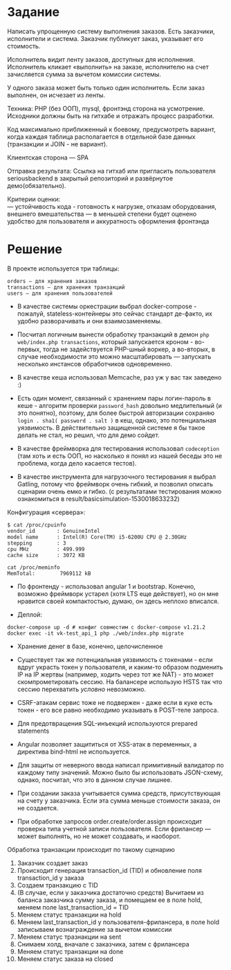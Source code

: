 # Задание
Написать упрощенную систему выполнения заказов.
Есть заказчики, исполнители и система. Заказчик публикует заказ, указывает его стоимость.

Исполнитель видит ленту заказов, доступных для исполнения.
Исполнитель кликает «выполнить» на заказе, исполнителю на счет зачисляется сумма за вычетом комиссии системы.

У одного заказа может быть только один исполнитель. Если заказ выполнен, он исчезает из ленты. 

Техника:
PHP (без ООП), mysql, фронтэнд сторона на усмотрение. Исходники должны быть на гитхабе и отражать процесс разработки.

Код максимально приближенный к боевому, предусмотреть вариант, когда каждая таблица располагается в отдельной базе данных (транзакции и JOIN - не вариант). 

Клиентская сторона — SPA

Отправка результата: 
Ccылка на гитхаб или пригласить пользователя seriousbackend в закрытый репозиторий и развёрнутое демо(обязательно). 

Критерии оценки:  
— устойчивость кода - готовность к нагрузке, отказам оборудования, внешнего вмешательства
— в меньшей степени будет оценено удобство для пользователя и аккуратность оформления фронтэнда


# Решение

В проекте используется три таблицы:

```
orders — для хранения заказов
transactions — для хранения транзакций
users — для хранения пользователей
```

* В качестве системы оркестрации выбрал docker-compose - пожалуй, stateless-контейнеры это сейчас стандарт де-факто, их удобно разворачивать и они взаимозаменяемы. 

* Посчитал логичным вынести обработку транзакций в демон `php web/index.php transactions`, который запускается кроном - во-первых, тогда не задействуется 
PHP-шный воркер, а во-вторых, в случае необходимости это можно масштабировать — запускать несколько инстансов обработчиков одновременно.

* В качестве кеша использовал Memcache, раз уж у вас так заведено :)

* Есть один момент, связанный с хранением пары логин-пароль в кеше - алгоритм проверки `password_hash` довольно медлительный (и это понятно),
поэтому, для более быстрой авторизации сохраняю `login . sha1( password . salt )` в кеш, однако, это потенциальная уязвимость. 
В действительно защищенной системе я бы такое делать не стал, но решил, что для демо сойдет.

* В качестве фреймворка для тестирования использовал `codeception` (там хоть и есть ООП, но насколько я понял из нашей беседы это не проблема, когда дело касается тестов). 

* В качестве инструмента для нагрузочного тестирования я выбрал Gatling, потому что фреймворк очень гибкий, и позволил описать сценарии очень емко и гибко. (с результатами тестирования можно ознакомиться в result/basicsimulation-1530018633232)

Конфигурация «сервера»:
```
$ cat /proc/cpuinfo 
vendor_id       : GenuineIntel
model name      : Intel(R) Core(TM) i5-6200U CPU @ 2.30GHz
stepping        : 3
cpu MHz         : 499.999
cache size      : 3072 KB

cat /proc/meminfo 
MemTotal:        7969112 kB
```
* По фронтенду - использовал angular 1 и bootstrap. Конечно, возможно фреймворк устарел (хотя LTS еще действует), но он мне нравится своей компактостью, думаю, он здесь неплохо вписался.      

* Деплой:

```
docker-compose up -d # конфиг совместим с docker-compose v1.21.2
docker exec -it vk-test_api_1 php ./web/index.php migrate
```
 
* Хранение денег в базе, конечно, целочисленное

* Существует так же потенциальная уязвимость с токенами - если вдруг украсть токен у пользователя, и каким-то образом подменить IP на IP жертвы (например, ходить через тот же NAT) - это может скомпрометировать сессию.
На балансере использую HSTS так что сессию перехватить *условно* невозможно. 

* CSRF-атакам сервис тоже не подвержен - даже если в куке есть токен - его все равно необходимо указывать в POST-теле запроса.

* Для предотвращения SQL-инъекций используются prepared statements

* Angular позволяет защититься от XSS-атак в переменных, а директива bind-html не используется. 

* Для защиты от неверного ввода написал примитивный валидатор по каждому типу значений. Можно было бы использовать JSON-схему, однако, посчитал, что это в данном случае лишнее.

* При создании заказа учитывается сумма средств, присутствующая на счету у заказчика. Если эта сумма меньше стоимости заказа, он не создается.

* При обработке запросов order.create/order.assign происходит проверка типа учетной записи пользователя. Если фрилансер — может выполнять, но не может создавать, и наоборот.  
  
Обработка транзакции происходит по такому сценарию

1. Заказчик создает заказ 
2. Происходит генерация transaction_id (TID) и обновление поля transaction_id у заказа
3. Создаем транзакцию с TID 
4. (В случае, если у заказчика достаточно средств) Вычитаем из баланса заказчика сумму заказа, и помещаем ее в поле hold, меняем поле last_transaction_id = TID
5. Меняем статус транзакции на hold
6. Меняем last_transaction_id у пользователя-фрилансера, в поле hold записываем вознаграждение за вычетом комиссии
7. Меняем статус тразнакции на sent
8. Снимаем холд, вначале с заказчика, затем с фрилансера
9. Меняем статус транзакции на done
10. Меняем статус заказа на closed